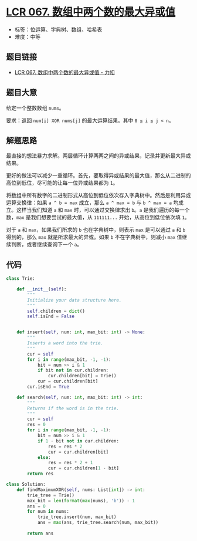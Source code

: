 # [LCR 067. 数组中两个数的最大异或值](https://leetcode.cn/problems/ms70jA/)

- 标签：位运算、字典树、数组、哈希表
- 难度：中等

## 题目链接

- [LCR 067. 数组中两个数的最大异或值 - 力扣](https://leetcode.cn/problems/ms70jA/)

## 题目大意

给定一个整数数组 `nums`。

要求：返回 `num[i] XOR nums[j]` 的最大运算结果。其中 `0 ≤ i ≤ j < n`。

## 解题思路

最直接的想法暴力求解。两层循环计算两两之间的异或结果，记录并更新最大异或结果。

更好的做法可以减少一重循环。首先，要取得异或结果的最大值，那么从二进制的高位到低位，尽可能的让每一位异或结果都为 `1`。

将数组中所有数字的二进制形式从高位到低位依次存入字典树中。然后是利用异或运算交换律：如果 `a ^ b = max` 成立，那么 `a ^ max = b` 与 `b ^ max = a` 均成立。这样当我们知道 `a` 和 `max` 时，可以通过交换律求出 `b`。`a` 是我们遍历的每一个数，`max` 是我们想要尝试的最大值，从 `111111...` 开始，从高位到低位依次填 `1`。

对于 `a` 和 `max`，如果我们所求的 `b` 也在字典树中，则表示 `max` 是可以通过 `a` 和 `b` 得到的，那么 `max` 就是所求最大的异或。如果 `b` 不在字典树中，则减小 `max` 值继续判断，或者继续查询下一个 `a`。

## 代码

```python
class Trie:

    def __init__(self):
        """
        Initialize your data structure here.
        """
        self.children = dict()
        self.isEnd = False


    def insert(self, num: int, max_bit: int) -> None:
        """
        Inserts a word into the trie.
        """
        cur = self
        for i in range(max_bit, -1, -1):
            bit = num >> i & 1
            if bit not in cur.children:
                cur.children[bit] = Trie()
            cur = cur.children[bit]
        cur.isEnd = True

    def search(self, num: int, max_bit: int) -> int:
        """
        Returns if the word is in the trie.
        """
        cur = self
        res = 0
        for i in range(max_bit, -1, -1):
            bit = num >> i & 1
            if 1 - bit not in cur.children:
                res = res * 2
                cur = cur.children[bit]
            else:
                res = res * 2 + 1
                cur = cur.children[1 - bit]
        return res

class Solution:
    def findMaximumXOR(self, nums: List[int]) -> int:
        trie_tree = Trie()
        max_bit = len(format(max(nums), 'b')) - 1
        ans = 0
        for num in nums:
            trie_tree.insert(num, max_bit)
            ans = max(ans, trie_tree.search(num, max_bit))
            
        return ans
```


